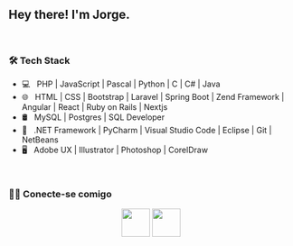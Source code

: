 <h2> Hey there! I'm Jorge.</h2>

</br>

<h3>🛠 Tech Stack</h3>

- 💻 &nbsp;  PHP | JavaScript | Pascal | Python | C | C# | Java
- 🌐 &nbsp; HTML | CSS | Bootstrap | Laravel | Spring Boot | Zend Framework | Angular | React | Ruby on Rails | Nextjs
- 🛢 &nbsp; MySQL | Postgres | SQL Developer
- 🔧 &nbsp; .NET Framework | PyCharm | Visual Studio Code | Eclipse | Git | NetBeans
- 🖥 &nbsp; Adobe UX | Illustrator | Photoshop | CorelDraw



</br>


<h3> 🤝🏻 Conecte-se comigo </h3>

<p align="center"> 
<a href="https://www.linkedin.com/in/jessica-charliny-ramos-0b31781ba/" target="_blank" rel="noopener noreferrer"><img src="https://img.icons8.com/plasticine/100/000000/linkedin.png" width="50" /></a>
<a href="mailto:jessicacharliny@gmail.com" target="_blank" rel="noopener noreferrer"><img src="https://img.icons8.com/plasticine/100/000000/gmail.png"  width="50" /></a>
</p>
